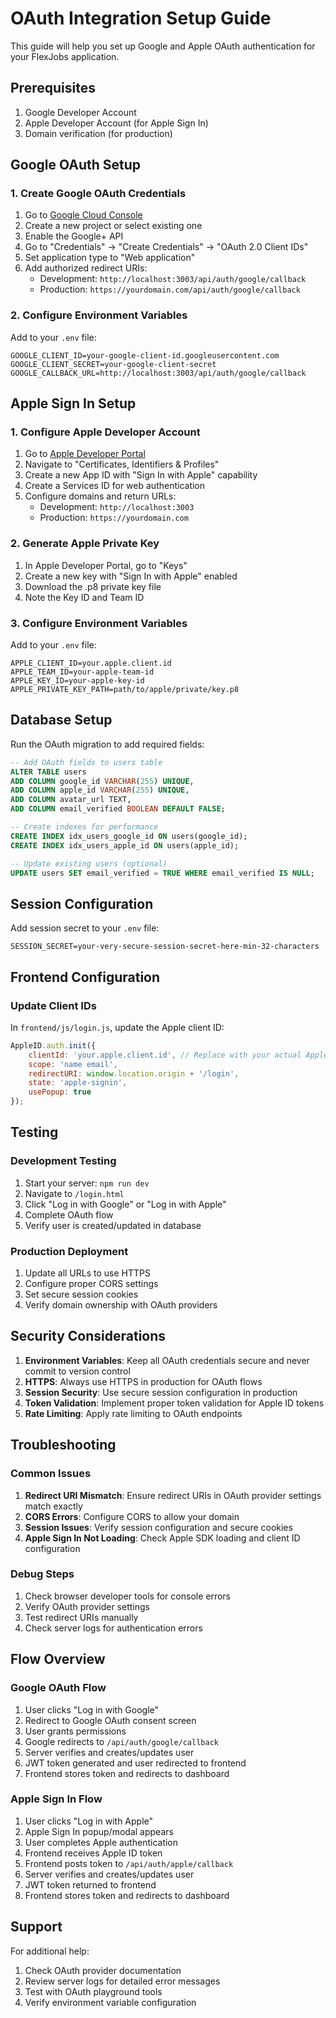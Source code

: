 # OAuth Integration Setup Guide

This guide will help you set up Google and Apple OAuth authentication for your FlexJobs application.

## Prerequisites

1. Google Developer Account
2. Apple Developer Account (for Apple Sign In)
3. Domain verification (for production)

## Google OAuth Setup

### 1. Create Google OAuth Credentials

1. Go to [Google Cloud Console](https://console.cloud.google.com/)
2. Create a new project or select existing one
3. Enable the Google+ API
4. Go to "Credentials" → "Create Credentials" → "OAuth 2.0 Client IDs"
5. Set application type to "Web application"
6. Add authorized redirect URIs:
   - Development: `http://localhost:3003/api/auth/google/callback`
   - Production: `https://yourdomain.com/api/auth/google/callback`

### 2. Configure Environment Variables

Add to your `.env` file:
```env
GOOGLE_CLIENT_ID=your-google-client-id.googleusercontent.com
GOOGLE_CLIENT_SECRET=your-google-client-secret
GOOGLE_CALLBACK_URL=http://localhost:3003/api/auth/google/callback
```

## Apple Sign In Setup

### 1. Configure Apple Developer Account

1. Go to [Apple Developer Portal](https://developer.apple.com/)
2. Navigate to "Certificates, Identifiers & Profiles"
3. Create a new App ID with "Sign In with Apple" capability
4. Create a Services ID for web authentication
5. Configure domains and return URLs:
   - Development: `http://localhost:3003`
   - Production: `https://yourdomain.com`

### 2. Generate Apple Private Key

1. In Apple Developer Portal, go to "Keys"
2. Create a new key with "Sign In with Apple" enabled
3. Download the .p8 private key file
4. Note the Key ID and Team ID

### 3. Configure Environment Variables

Add to your `.env` file:
```env
APPLE_CLIENT_ID=your.apple.client.id
APPLE_TEAM_ID=your-apple-team-id
APPLE_KEY_ID=your-apple-key-id
APPLE_PRIVATE_KEY_PATH=path/to/apple/private/key.p8
```

## Database Setup

Run the OAuth migration to add required fields:

```sql
-- Add OAuth fields to users table
ALTER TABLE users 
ADD COLUMN google_id VARCHAR(255) UNIQUE,
ADD COLUMN apple_id VARCHAR(255) UNIQUE,
ADD COLUMN avatar_url TEXT,
ADD COLUMN email_verified BOOLEAN DEFAULT FALSE;

-- Create indexes for performance
CREATE INDEX idx_users_google_id ON users(google_id);
CREATE INDEX idx_users_apple_id ON users(apple_id);

-- Update existing users (optional)
UPDATE users SET email_verified = TRUE WHERE email_verified IS NULL;
```

## Session Configuration

Add session secret to your `.env` file:
```env
SESSION_SECRET=your-very-secure-session-secret-here-min-32-characters
```

## Frontend Configuration

### Update Client IDs

In `frontend/js/login.js`, update the Apple client ID:
```javascript
AppleID.auth.init({
    clientId: 'your.apple.client.id', // Replace with your actual Apple client ID
    scope: 'name email',
    redirectURI: window.location.origin + '/login',
    state: 'apple-signin',
    usePopup: true
});
```

## Testing

### Development Testing

1. Start your server: `npm run dev`
2. Navigate to `/login.html`
3. Click "Log in with Google" or "Log in with Apple"
4. Complete OAuth flow
5. Verify user is created/updated in database

### Production Deployment

1. Update all URLs to use HTTPS
2. Configure proper CORS settings
3. Set secure session cookies
4. Verify domain ownership with OAuth providers

## Security Considerations

1. **Environment Variables**: Keep all OAuth credentials secure and never commit to version control
2. **HTTPS**: Always use HTTPS in production for OAuth flows
3. **Session Security**: Use secure session configuration in production
4. **Token Validation**: Implement proper token validation for Apple ID tokens
5. **Rate Limiting**: Apply rate limiting to OAuth endpoints

## Troubleshooting

### Common Issues

1. **Redirect URI Mismatch**: Ensure redirect URIs in OAuth provider settings match exactly
2. **CORS Errors**: Configure CORS to allow your domain
3. **Session Issues**: Verify session configuration and secure cookies
4. **Apple Sign In Not Loading**: Check Apple SDK loading and client ID configuration

### Debug Steps

1. Check browser developer tools for console errors
2. Verify OAuth provider settings
3. Test redirect URIs manually
4. Check server logs for authentication errors

## Flow Overview

### Google OAuth Flow
1. User clicks "Log in with Google"
2. Redirect to Google OAuth consent screen
3. User grants permissions
4. Google redirects to `/api/auth/google/callback`
5. Server verifies and creates/updates user
6. JWT token generated and user redirected to frontend
7. Frontend stores token and redirects to dashboard

### Apple Sign In Flow
1. User clicks "Log in with Apple"
2. Apple Sign In popup/modal appears
3. User completes Apple authentication
4. Frontend receives Apple ID token
5. Frontend posts token to `/api/auth/apple/callback`
6. Server verifies and creates/updates user
7. JWT token returned to frontend
8. Frontend stores token and redirects to dashboard

## Support

For additional help:
1. Check OAuth provider documentation
2. Review server logs for detailed error messages
3. Test with OAuth playground tools
4. Verify environment variable configuration
